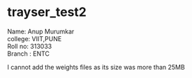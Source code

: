 # trayser_test2
Name: Anup Murumkar <br>
college: VIIT,PUNE  <br>
Roll no: 313033     <br>
Branch : ENTC       <br>

I cannot add the weights files as its size was more than 25MB 
